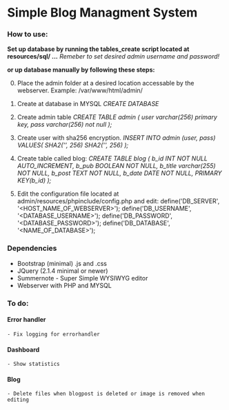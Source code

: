 # Simple Blog Managment System

### How to use:
**Set up database by running the tables_create
script located at resources/sql/ ...**
*Remeber to set desired admin username and password!*

**or up database manually by following
these steps:**

0. Place the admin folder at a desired
location accessable by the webserver.
Example: /var/www/html/admin/

1. Create at database in MYSQL
*CREATE DATABASE <databasename>*

2. Create admin table
*CREATE TABLE admin (
    user varchar(256) primary key,
    pass varchar(256) not null
);*

3. Create user with sha256 encryption.
*INSERT INTO admin (user, pass)
    VALUES( SHA2('<username>', 256)
            SHA2('<password>', 256)
            );*

4. Create table called blog:
*CREATE TABLE blog (
    b_id    INT NOT NULL AUTO_INCREMENT,
    b_pub   BOOLEAN NOT NULL,
    b_title varchar(255) NOT NULL,
    b_post  TEXT NOT NULL,
    b_date  DATE NOT NULL,
    PRIMARY KEY(b_id)
);*

5. Edit the configuration file located at
admin/resources/phpinclude/config.php and edit:
define('DB_SERVER', '<HOST_NAME_OF_WEBSERVER>');
define('DB_USERNAME', '<DATABASE_USERNAME>');
define('DB_PASSWORD', '<DATABASE_PASSWORD>');
define('DB_DATABASE', '<NAME_OF_DATABASE>');

### Dependencies
- Bootstrap (minimal) .js and .css
- JQuery (2.1.4 minimal or newer)
- Summernote - Super Simple WYSIWYG editor
- Webserver with PHP and MYSQL

### To do:
#### Error handler
    - Fix logging for errorhandler
#### Dashboard
    - Show statistics
#### Blog
    - Delete files when blogpost is deleted or image is removed when editing
